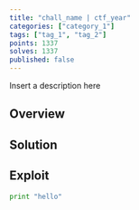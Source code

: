 ```yaml
---
title: "chall_name | ctf_year"
categories: ["category_1"]
tags: ["tag_1", "tag_2"]
points: 1337
solves: 1337
published: false
---
```


Insert a description here

## Overview

## Solution

## Exploit
```python
print "hello"
```
